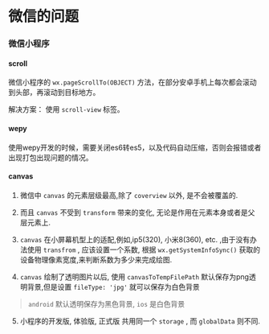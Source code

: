# 微信的问题

### 微信小程序

#### scroll

微信小程序的 `wx.pageScrollTo(OBJECT)` 方法，在部分安卓手机上每次都会滚动到头部，再滚动到目标地方。

解决方案： 使用 `scroll-view` 标签。

#### wepy

使用wepy开发的时候，需要关闭es6转es5，以及代码自动压缩，否则会报错或者出现打包出现问题的情况。

#### canvas

1. 微信中 `canvas` 的元素层级最高,除了 `coverview` 以外, 是不会被覆盖的.

2. 而且 `canvas` 不受到 `transform` 带来的变化, 无论是作用在元素本身或者是父层元素上.

3. `canvas` 在小屏幕机型上的适配,例如,ip5(320), 小米8(360), etc. ,由于没有办法使用 `transfrom` , 应该设置一个系数, 根据 `wx.getSystemInfoSync()` 获取的设备物理像素宽度,来判断系数为多少来完成绘图.

4. `canvas` 绘制了透明图片以后, 使用 `canvasToTempFilePath` 默认保存为png透明背景,但是设置 `fileType: 'jpg'` 就可以保存为白色背景

>  `android` 默认透明保存为黑色背景, `ios` 是白色背景

5. 小程序的开发版, 体验版, 正式版 共用同一个 `storage` , 而 `globalData` 则不同.
